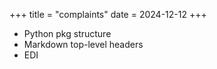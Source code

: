 +++
title = "complaints"
date = 2024-12-12
+++

* Python pkg structure
* Markdown top-level headers
* EDI
